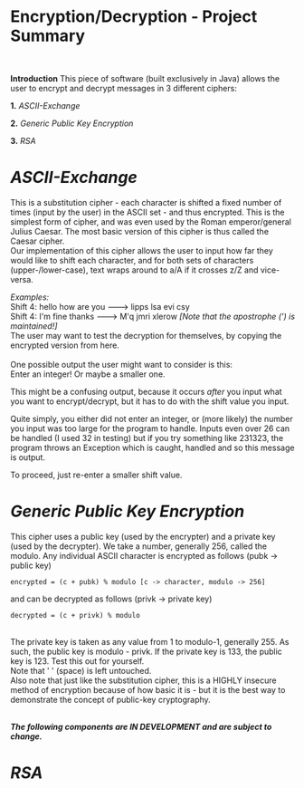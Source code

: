 # **Encryption/Decryption - Project Summary**
<br>

**Introduction**
This piece of software (built exclusively in Java) allows the user to encrypt and decrypt messages
in 3 different ciphers:
<br>

**1.** *ASCII-Exchange*
<br>

**2.** *Generic Public Key Encryption*
<br>

**3.** *RSA*
<br>

# *ASCII-Exchange*
This is a substitution cipher - each character is shifted a fixed number of times (input by the user)
in the ASCII set - and thus encrypted. This is the simplest form of cipher, and was even used by 
the Roman emperor/general Julius Caesar. The most basic version of this cipher is thus called the
Caesar cipher.
<br>
Our implementation of this cipher allows the user to input how far they would like to shift each character,
and for both sets of characters (upper-/lower-case), text wraps around to a/A if it crosses z/Z and 
vice-versa.
<br>

*Examples:* 
<br>
Shift 4: hello how are you ---> lipps lsa evi csy
<br>
Shift 4: I'm fine thanks ---> M'q jmri xlerow <i>[Note that the apostrophe (') is maintained!]</i>
<br>
The user may want to test the decryption for themselves, by copying the encrypted version from here.
<br>
<br>
One possible output the user might want to consider is this:
<br>
Enter an integer! Or maybe a smaller one.
<br>

This might be a confusing output, because it occurs *after* you input what you want to encrypt/decrypt,
but it has to do with the shift value you input. 

Quite simply, you either did not enter an integer, or (more likely) the number you input was too large
for the program to handle. Inputs even over 26 can be handled (I used 32 in testing) but if you try 
something like 231323, the program throws an Exception which is caught, handled and so this message is
output. 

To proceed, just re-enter a smaller shift value.

# *Generic Public Key Encryption*
This cipher uses a public key (used by the encrypter) and a private key (used by the decrypter).
We take a number, generally 256, called the modulo.
Any individual ASCII character is encrypted as follows (pubk -> public key)
<br>

`encrypted = (c + pubk) % modulo [c -> character, modulo -> 256]`

and can be decrypted as follows (privk -> private key)
<br>

`decrypted = (c + privk) % modulo`

<br>
The private key is taken as any value from 1 to modulo-1, generally 255. As such, the public key is 
modulo - privk. If the private key is 133, the public key is 123. Test this out for yourself.
<br>
Note that ' ' (space) is left untouched. 
<br>
Also note that just like the substitution cipher, this is a HIGHLY insecure method of encryption
because of how basic it is - but it is the best way to demonstrate the concept of public-key
cryptography.
<br>
<br>

***The following components are IN DEVELOPMENT and are subject to change.***

# *RSA*